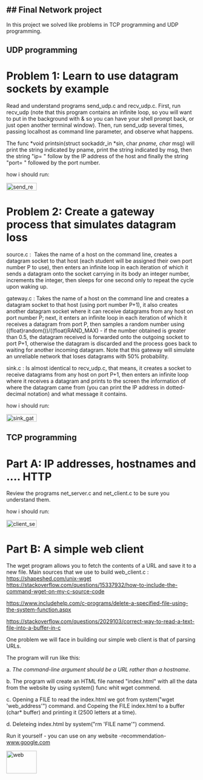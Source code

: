 ## ## Final Network project

In this project we solved like problems in TCP programming and UDP programming.

## UDP programming

# Problem 1: Learn to use datagram sockets by example

Read and understand programs send_udp.c and recv_udp.c.
First, run recv_udp (note that this program contains an infinite loop, so you will want to put in the background with & so you can have your shell prompt back, or just open another terminal window). 
Then, run send_udp several times, passing localhost as command line parameter, and observe what happens. 

The func *void printsin(struct sockaddr_in *sin, char *pname, char* msg)
will print the string indicated by pname, print the string indicated by msg,
then the string "ip= " follow by the IP address of the host and finally the string "port= " followed by the port number.

how i should run:

<img src0="images/send_recv.png" alt="send_recv" width="80" height="20">



# Problem 2: Create a gateway process that simulates datagram loss


source.c :  Takes the name of a host on the command line, creates a datagram socket to that host (each student will be assigned their own port number P to use), then enters an infinite loop in each iteration of which it sends a datagram onto the socket carrying in its body an integer number, increments the integer, then sleeps for one second only to repeat the cycle upon waking up.

gateway.c : Takes the name of a host on the command line and creates a datagram socket to that host (using port number P+1), it also creates another datagram socket where it can receive datagrams from any host on port number P; next, it enters an infinite loop in each iteration of which it receives a datagram from port P, then samples a random number using ((float)random())/((float)RAND_MAX) - if the number obtained is greater than 0.5, the datagram received is forwarded onto the outgoing socket to port P+1, otherwise the datagram is discarded and the process goes back to waiting for another incoming datagram. Note that this gateway will simulate an unreliable network that loses datagrams with 50% probability.

sink.c : Is almost identical to recv_udp.c, that means, it creates a socket to receive datagrams from any host on port P+1, then enters an infinite loop where it receives a datagram and prints to the screen the information of where the datagram came from (you can print the IP address in dotted-decimal notation) and what message it contains.


how i should run:

<img src1="images/sink_gat_src.png" alt="sink_gat_src" width="80" height="20">



## TCP programming

# Part A: IP addresses, hostnames and .... HTTP 

Review the programs net_server.c and net_client.c to be sure you understand them.

how i should run:

<img src2="images/client_server.png" alt="client_server" width="80" height="20">


# Part B: A simple web client

The wget program allows you to fetch the contents of a URL and save it to a new file.
Main sources that we use to build web_client.c :
  https://shapeshed.com/unix-wget
  https://stackoverflow.com/questions/15337932/how-to-include-the-command-wget-on-my-c-source-code
  
  https://www.includehelp.com/c-programs/delete-a-specified-file-using-the-system-function.aspx
 
  https://stackoverflow.com/questions/2029103/correct-way-to-read-a-text-file-into-a-buffer-in-c


One problem we will face in building our simple web client is that of parsing URLs.

The program will run like this:

a. *The command-line argument should be a URL rather than a hostname*.

b. The program will create an HTML file named "index.html" with all the data from the website
 by using system() func whit wget commend.

c. Opening a FILE to read the index.html we got from system("wget 'web_address'") command.
    and Copeing the FILE index.html to a buffer (char* buffer) and printing it (2500 letters at a time).

d. Deleteing index.html by system("rm 'FILE name'") commend.

Run it yourself - you can use on any website 
-recommendation- www.google.com

<img src3="images/web.png" alt="web" width="80" height="60">